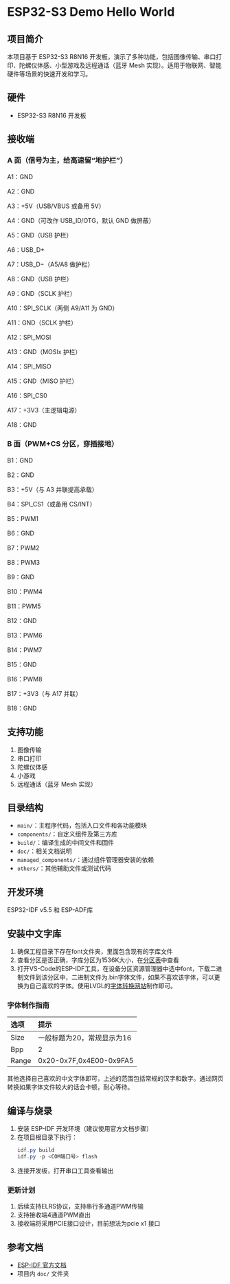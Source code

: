 # ESP32-S3 Demo Hello World

## 项目简介

本项目基于 ESP32-S3 R8N16 开发板，演示了多种功能，包括图像传输、串口打印、陀螺仪体感、小型游戏及远程通话（蓝牙 Mesh 实现）。适用于物联网、智能硬件等场景的快速开发和学习。

## 硬件

- ESP32-S3 R8N16 开发板

## 接收端

### A 面（信号为主，给高速留“地护栏”）

A1：GND

A2：GND

A3：+5V（USB/VBUS 或备用 5V）

A4：GND（可改作 USB_ID/OTG，默认 GND 做屏蔽）

A5：GND（USB 护栏）

A6：USB_D+

A7：USB_D−（A5/A8 做护栏）

A8：GND（USB 护栏）

A9：GND（SCLK 护栏）

A10：SPI_SCLK（两侧 A9/A11 为 GND）

A11：GND（SCLK 护栏）

A12：SPI_MOSI

A13：GND（MOSIx 护栏）

A14：SPI_MISO

A15：GND（MISO 护栏）

A16：SPI_CS0

A17：+3V3（主逻辑电源）

A18：GND

### B 面（PWM+CS 分区，穿插接地）

B1：GND

B2：GND

B3：+5V（与 A3 并联提高承载）

B4：SPI_CS1（或备用 CS/INT）

B5：PWM1

B6：GND

B7：PWM2

B8：PWM3

B9：GND

B10：PWM4

B11：PWM5

B12：GND

B13：PWM6

B14：PWM7

B15：GND

B16：PWM8

B17：+3V3（与 A17 并联）

B18：GND

## 支持功能

1. 图像传输
2. 串口打印
3. 陀螺仪体感
4. 小游戏
5. 远程通话（蓝牙 Mesh 实现）

## 目录结构

- `main/`：主程序代码，包括入口文件和各功能模块
- `components/`：自定义组件及第三方库
- `build/`：编译生成的中间文件和固件
- `doc/`：相关文档说明
- `managed_components/`：通过组件管理器安装的依赖
- `others/`：其他辅助文件或测试代码

## 开发环境

ESP32-IDF v5.5 和 ESP-ADF库

## 安装中文字库

1. 确保工程目录下存在font文件夹，里面包含现有的字库文件
2. 查看分区是否正确，字库分区为1536K大小，在[分区表](./partitions.csv)中查看
3. 打开VS-Code的ESP-IDF工具，在设备分区资源管理器中选中font，下载二进制文件到该分区中，二进制文件为.bin字体文件，如果不喜欢该字体，可以更换为自己喜欢的字体。使用LVGL的[字体转换网站](https://lvgl.io/tools/fontconverter)制作即可。

### 字体制作指南

|选项|提示|
| :--- | :----------------------- |
|Size|一般标题为20，常规显示为16|
|Bpp|2|
|Range|0x20-0x7F,0x4E00-0x9FA5|

其他选择自己喜欢的中文字体即可，上述的范围包括常规的汉字和数字。通过网页转换如果字体文件较大的话会卡顿，耐心等待。

## 编译与烧录

1. 安装 ESP-IDF 开发环境（建议使用官方文档步骤）
2. 在项目根目录下执行：
   ```powershell
   idf.py build
   idf.py -p <COM端口号> flash
   ```
3. 连接开发板，打开串口工具查看输出

### 更新计划

1. 后续支持ELRS协议，支持串行多通道PWM传输
2. 支持接收端4通道PWM直出
3. 接收端将采用PCIE接口设计，目前想法为pcie x1 接口

## 参考文档

- [ESP-IDF 官方文档](https://docs.espressif.com/projects/esp-idf/zh_CN/latest/esp32s3/index.html)
- 项目内 `doc/` 文件夹